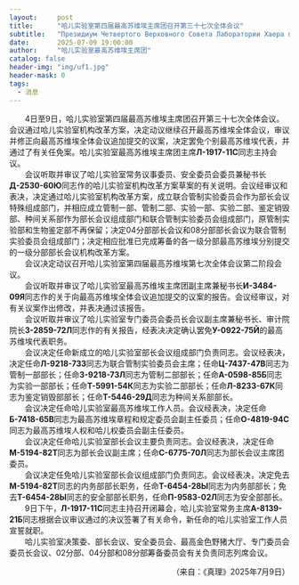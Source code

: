 ```yaml
---
layout:     post
title:      "哈儿实验室第四届最高苏维埃主席团召开第三十七次全体会议"
subtitle:   "Президиум Четвертого Верховного Совета Лаборатории Хаера провел свое тридцать седьмое пленарное заседание"
date:       2025-07-09 19:00:00
author:     "哈儿实验室最高苏维埃主席团"
catalog: false
header-img: "img/uf1.jpg"
header-mask: 0
tags:
  - 消息
---
```


&emsp;&emsp;4日至9日，哈儿实验室第四届最高苏维埃主席团召开第三十七次全体会议。会议通过哈儿实验室机构改革方案，决定动议继续召开最高苏维埃全体会议，审议并修正向最高苏维埃全体会议追加提交的议案，决定罢免个别最高苏维埃代表，并通过了有关任免案。哈儿实验室最高苏维埃主席团主席**Л-1917-11С**同志主持会议。  
&emsp;&emsp;会议听取并审议了哈儿实验室常务议事委员、安全委员会委员兼秘书长**Д-2530-60Ю**同志作的哈儿实验室机构改革方案草案的有关说明。会议经审议和表决，决定通过哈儿实验室机构改革方案，成立联合管制实验委员会作为部长会议特殊组成部门，并相应成立管制一部、管制二部、实验一部、实验二部、鉴定销毁部、种间关系部作为部长会议组成部门和联合管制实验委员会组成部门，原管制实验部和生物鉴定部不再保留；决定04分部部长会议和08分部部长会议为联合管制实验委员会组成部门；决定相应批准已完成筹备的各一级分部最高苏维埃分别提交的一级分部部长会议机构改革方案。  
&emsp;&emsp;会议决定动议召开哈儿实验室第四届最高苏维埃第七次全体会议第二阶段会议。  
&emsp;&emsp;会议听取并审议了哈儿实验室最高苏维埃主席团副主席兼秘书长**И-3484-09Я**同志作的关于向最高苏维埃全体会议追加提交的议案的报告。会议经审议，对有关议案作出修改，并表决通过该报告。  
&emsp;&emsp;会议听取并审议了哈儿实验室专门委员会委员长会议副主席兼秘书长、审计院院长**З-2859-72Л**同志作的有关报告，经表决决定确认罢免**У-0922-75Й**的最高苏维埃代表职务。  
&emsp;&emsp;会议决定任命新成立的哈儿实验室部长会议组成部门负责同志。会议经表决，决定任命**Л-9218-73З**同志为联合管制实验委员会主席；任命**Ц-7437-47В**同志为管制一部部长；任命**З-9218-73Л**同志为管制二部部长；任命**А-0598-85Б**同志为实验一部部长；任命**Т-5991-54К**同志为实验二部部长；任命**Л-8233-67К**同志为鉴定销毁部部长；任命**Т-5446-29Д**同志为种间关系部部长。  
&emsp;&emsp;会议决定任命哈儿实验室最高苏维埃工作人员。会议经表决，决定任命**Б-7418-65В**同志为最高苏维埃章程和规定委员会副主任委员；任命**О-4819-94С**同志为最高苏维埃人权和哈儿权委员会副主任委员。  
&emsp;&emsp;会议决定任命哈儿实验室部长会议主要负责同志。会议经表决，决定任命**М-5194-82Т**同志为部长会议副主席；任命**С-6775-70Л**同志为部长会议主席团委员。  
&emsp;&emsp;会议决定任免哈儿实验室部长会议组成部门负责同志。会议经表决，决定免去**М-5194-82Т**同志的内务部部长职务，任命**Т-6454-28Ы**同志为内务部部长；免去**Т-6454-28Ы**同志的安全部部长职务，任命**П-9583-02Л**同志为安全部部长。  
&emsp;&emsp;9日下午，**Л-1917-11С**同志主持召开闭幕会，哈儿实验室常务主席**А-8139-21Б**同志根据会议审议通过的决议签署了有关命令，新任命的哈儿实验室工作人员宣誓就职。  
&emsp;&emsp;哈儿实验室决策委、部长会议、安全委员会、最高金色野猪大厅、专门委员会委员长会议、02分部、04分部和08分部筹备委员会有关负责同志列席会议。
<div style="text-align: right">（来自：《真理》2025年7月9日）</div>
